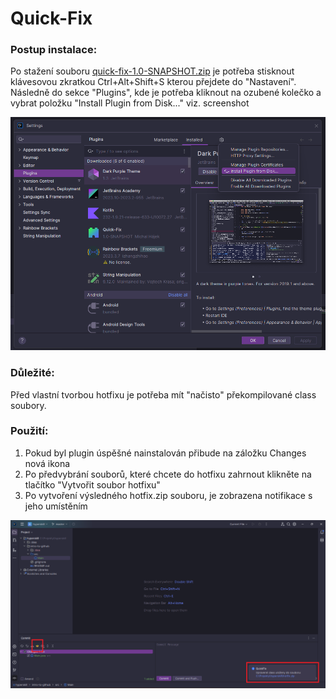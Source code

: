 # Quick-Fix
### Postup instalace:

Po stažení souboru [quick-fix-1.0-SNAPSHOT.zip](https://github.com/mikrop/quick-fix/blob/main/quick-fix-1.0-SNAPSHOT.zip)
je potřeba stisknout klávesovou zkratkou Ctrl+Alt+Shift+S kterou přejdete do "Nastavení".
Následně do sekce "Plugins", kde je potřeba kliknout na ozubené kolečko a vybrat položku "Install Plugin from Disk..." 
viz. screenshot 

![Changes](/screenshots/quick-fix-install.png "Jak nainstalovat")

### Důležité:
Před vlastní tvorbou hotfixu je potřeba mít "načisto" překompilované class soubory.

### Použití:
1) Pokud byl plugin úspěšné nainstalován přibude na záložku Changes nová ikona
2) Po předvybrání souborů, které chcete do hotfixu zahrnout klikněte na tlačítko "Vytvořit soubor hotfixu"
3) Po vytvoření výsledného hotfix.zip souboru, je zobrazena notifikace s jeho umístěním

![Changes](/screenshots/quick-fix-use.png "Jak vytvořit hotfix")
